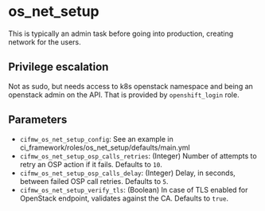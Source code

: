 # os_net_setup
This is typically an admin task before going into production,
creating network for the users.

## Privilege escalation
Not as sudo, but needs access to k8s openstack namespace and
being an openstack admin on the API.
That is provided by `openshift_login` role.

## Parameters
* `cifmw_os_net_setup_config`: See an example in ci_framework/roles/os_net_setup/defaults/main.yml
* `cifmw_os_net_setup_osp_calls_retries`: (Integer) Number of attempts to retry an OSP action if it fails. Defaults to `10`.
* `cifmw_os_net_setup_osp_calls_delay`: (Integer) Delay, in seconds, between failed OSP call retries. Defaults to `5`.
* `cifmw_os_net_setup_verify_tls`: (Boolean) In case of TLS enabled for OpenStack endpoint, validates against the CA. Defaults to `true`.
